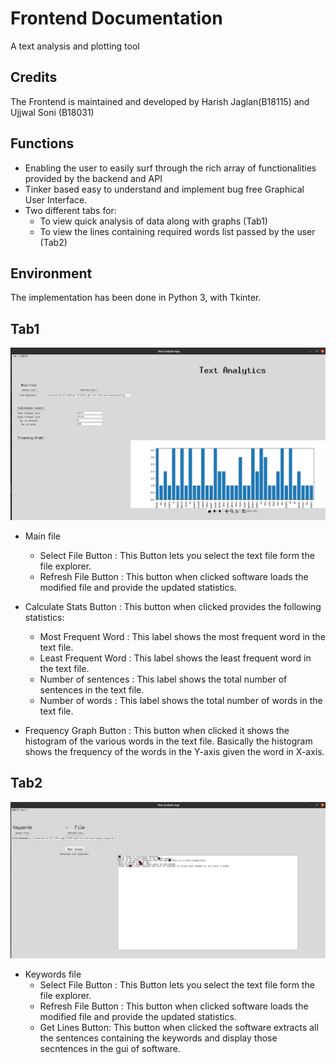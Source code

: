 # Frontend Documentation

A text analysis and plotting tool

## Credits

The Frontend is maintained and developed by Harish Jaglan(B18115) and Ujjwal Soni (B18031)

## Functions

- Enabling the user to easily surf through the rich array of functionalities provided by the backend and API
- Tinker based easy to understand and implement bug free Graphical User Interface.
- Two different tabs for:
  - To view quick analysis of data along with graphs (Tab1)
  - To view the lines containing required words list passed by the user (Tab2)

## Environment 

The implementation has been done in Python 3, with Tkinter.

## Tab1
![](images/tab1.png)

- Main file
  - Select File Button : This Button lets you select the text file form the file explorer. 
  - Refresh File Button : This button when clicked software loads the modified file and provide the updated statistics. 
  
- Calculate Stats Button : This button when clicked provides the following statistics:
  - Most Frequent Word : This label shows the most frequent word in the text file.
  - Least Frequent Word : This label shows the least frequent word in the text file.
  - Number of sentences : This label shows the total number of sentences in the text file.
  - Number of words : This label shows the total number of words in the text file.
  
- Frequency Graph Button : This button when clicked it shows the histogram of the various words in the text file. Basically the histogram shows the frequency of the words in the Y-axis given the word in X-axis. 
  
## Tab2
![](images/tab2.png)

- Keywords file
  - Select File Button : This Button lets you select the text file form the file explorer. 
  - Refresh File Button : This button when clicked software loads the modified file and provide the updated statistics.
  - Get Lines Button: This button when clicked the software extracts all the sentences containing the keywords and display those secntences in the gui of software.
 

